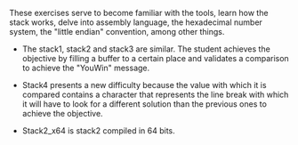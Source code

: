 These exercises serve to become familiar with the tools, learn how the stack works,
delve into assembly language, the hexadecimal number system, the "little endian" convention, among other things.

* The stack1, stack2 and stack3 are similar. The student achieves the objective by filling a buffer
    to a certain place and validates a comparison to achieve the "YouWin" message.
* Stack4 presents a new difficulty because the value with which it is compared contains a character that represents the 
    line break with which it will have to look for a different solution than the previous ones to achieve the objective.

* Stack2_x64 is stack2 compiled in 64 bits.
